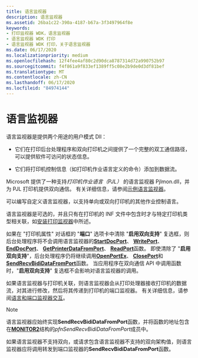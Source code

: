 ```yaml
---
title: 语言监视器
description: 语言监视器
ms.assetid: 26ba1c22-390a-4187-b67a-3f3497964f8e
keywords:
- 打印监视器 WDK，语言监视器
- 语言监视器 WDK 打印
- 语言监视器 WDK 打印，关于语言监视器
ms.date: 06/17/2020
ms.localizationpriority: medium
ms.openlocfilehash: 12f4fee4af80c2d90dca8787314d72a990752b97
ms.sourcegitcommit: f4f861a9f833ef1389ff5c08e2b9de0d3df81bef
ms.translationtype: MT
ms.contentlocale: zh-CN
ms.lasthandoff: 06/17/2020
ms.locfileid: "84974144"
---
```

# <a name="language-monitors"></a>语言监视器

语言监视器是提供两个用途的用户模式 Dll：

- 它们在打印后台处理程序和双向打印机之间提供了一个完整的双工通信路径，可以提供软件可访问的状态信息。

- 它们将打印机控制信息（如打印机作业语言定义的命令）添加到数据流。

Microsoft 提供了一种支持*打印机作业语言（PJL）* 的语言监视器 Pjlmon.dll，并为 PJL 打印机提供双向通信。 有关详细信息，请参阅[示例语言监视器](sample-language-monitor.md)。

可以编写自定义语言监视器，以支持单向或双向打印机的其他作业控制语言。

语言监视器是可选的，并且只有在打印机的 INF 文件中包含时才与特定打印机类型相关联，如[安装打印监视器](installing-a-print-monitor.md)中所述。

如果在 "打印机属性" 对话框的 "**端口**" 选项卡中清除 "**启用双向支持**" 复选框，则后台处理程序将不会调用语言监视器的[**StartDocPort**](https://docs.microsoft.com/previous-versions/ff562710(v=vs.85))、 [**WritePort**](https://docs.microsoft.com/windows-hardware/drivers/ddi/winsplp/nf-winsplp-writeport)、 [**EndDocPort**](https://docs.microsoft.com/previous-versions/ff548742(v=vs.85))、 [**GetPrinterDataFromPort**](https://docs.microsoft.com/previous-versions/ff550506(v=vs.85))、 [**ReadPort**](https://docs.microsoft.com/windows-hardware/drivers/ddi/winsplp/nf-winsplp-readport)函数。 即使清除了 "**启用双向支持**"，后台处理程序仍将继续调用[**OpenPortEx**](https://docs.microsoft.com/previous-versions/ff559596(v=vs.85))、 [**ClosePort**](https://docs.microsoft.com/windows-hardware/drivers/ddi/winsplp/nf-winsplp-closeport)和[**SendRecvBidiDataFromPort**](https://docs.microsoft.com/previous-versions/ff562071(v=vs.85))函数。 当应用程序在双向通信 API 中调用函数时，"**启用双向支持**" 复选框不会影响对语言监视器的调用。

如果语言监视器与打印机关联，则语言监视器会从打印处理器接收打印机的数据流，对其进行修改，然后将其传递到打印机的端口监视器。 有关详细信息，请参阅[语言和端口监视器交互](language-and-port-monitor-interaction.md)。

> [!NOTE]
> 语言监视器应始终实现**SendRecvBidiDataFromPort**函数，并将函数的地址包含在[**MONITOR2**](https://docs.microsoft.com/windows-hardware/drivers/ddi/winsplp/ns-winsplp-_monitor2)结构的*pfnSendRecvBidiDataFromPort*成员中。

如果语言监视器不支持双向，或请求包含语言监视器不支持的双向架构值，则语言监视器应将调用转发到端口监视器的**SendRecvBidiDataFromPort**函数。
